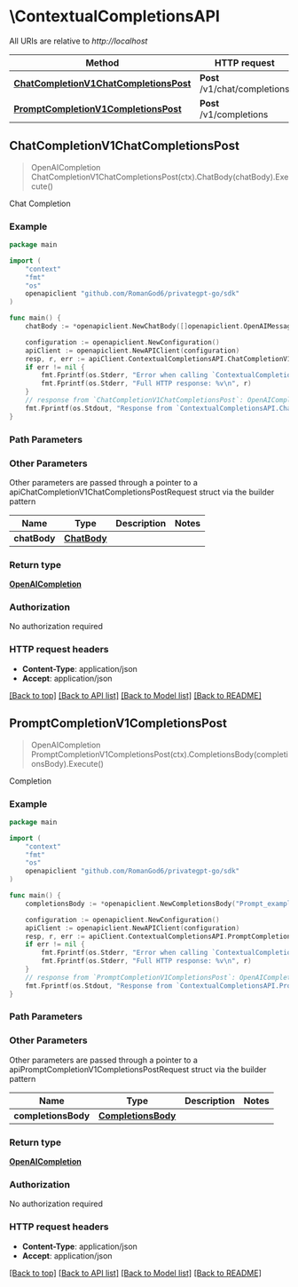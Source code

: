 # \ContextualCompletionsAPI

All URIs are relative to *http://localhost*

Method | HTTP request | Description
------------- | ------------- | -------------
[**ChatCompletionV1ChatCompletionsPost**](ContextualCompletionsAPI.md#ChatCompletionV1ChatCompletionsPost) | **Post** /v1/chat/completions | Chat Completion
[**PromptCompletionV1CompletionsPost**](ContextualCompletionsAPI.md#PromptCompletionV1CompletionsPost) | **Post** /v1/completions | Completion



## ChatCompletionV1ChatCompletionsPost

> OpenAICompletion ChatCompletionV1ChatCompletionsPost(ctx).ChatBody(chatBody).Execute()

Chat Completion



### Example

```go
package main

import (
	"context"
	"fmt"
	"os"
	openapiclient "github.com/RomanGod6/privategpt-go/sdk"
)

func main() {
	chatBody := *openapiclient.NewChatBody([]openapiclient.OpenAIMessage{*openapiclient.NewOpenAIMessage("Content_example")}) // ChatBody | 

	configuration := openapiclient.NewConfiguration()
	apiClient := openapiclient.NewAPIClient(configuration)
	resp, r, err := apiClient.ContextualCompletionsAPI.ChatCompletionV1ChatCompletionsPost(context.Background()).ChatBody(chatBody).Execute()
	if err != nil {
		fmt.Fprintf(os.Stderr, "Error when calling `ContextualCompletionsAPI.ChatCompletionV1ChatCompletionsPost``: %v\n", err)
		fmt.Fprintf(os.Stderr, "Full HTTP response: %v\n", r)
	}
	// response from `ChatCompletionV1ChatCompletionsPost`: OpenAICompletion
	fmt.Fprintf(os.Stdout, "Response from `ContextualCompletionsAPI.ChatCompletionV1ChatCompletionsPost`: %v\n", resp)
}
```

### Path Parameters



### Other Parameters

Other parameters are passed through a pointer to a apiChatCompletionV1ChatCompletionsPostRequest struct via the builder pattern


Name | Type | Description  | Notes
------------- | ------------- | ------------- | -------------
 **chatBody** | [**ChatBody**](ChatBody.md) |  | 

### Return type

[**OpenAICompletion**](OpenAICompletion.md)

### Authorization

No authorization required

### HTTP request headers

- **Content-Type**: application/json
- **Accept**: application/json

[[Back to top]](#) [[Back to API list]](../README.md#documentation-for-api-endpoints)
[[Back to Model list]](../README.md#documentation-for-models)
[[Back to README]](../README.md)


## PromptCompletionV1CompletionsPost

> OpenAICompletion PromptCompletionV1CompletionsPost(ctx).CompletionsBody(completionsBody).Execute()

Completion



### Example

```go
package main

import (
	"context"
	"fmt"
	"os"
	openapiclient "github.com/RomanGod6/privategpt-go/sdk"
)

func main() {
	completionsBody := *openapiclient.NewCompletionsBody("Prompt_example") // CompletionsBody | 

	configuration := openapiclient.NewConfiguration()
	apiClient := openapiclient.NewAPIClient(configuration)
	resp, r, err := apiClient.ContextualCompletionsAPI.PromptCompletionV1CompletionsPost(context.Background()).CompletionsBody(completionsBody).Execute()
	if err != nil {
		fmt.Fprintf(os.Stderr, "Error when calling `ContextualCompletionsAPI.PromptCompletionV1CompletionsPost``: %v\n", err)
		fmt.Fprintf(os.Stderr, "Full HTTP response: %v\n", r)
	}
	// response from `PromptCompletionV1CompletionsPost`: OpenAICompletion
	fmt.Fprintf(os.Stdout, "Response from `ContextualCompletionsAPI.PromptCompletionV1CompletionsPost`: %v\n", resp)
}
```

### Path Parameters



### Other Parameters

Other parameters are passed through a pointer to a apiPromptCompletionV1CompletionsPostRequest struct via the builder pattern


Name | Type | Description  | Notes
------------- | ------------- | ------------- | -------------
 **completionsBody** | [**CompletionsBody**](CompletionsBody.md) |  | 

### Return type

[**OpenAICompletion**](OpenAICompletion.md)

### Authorization

No authorization required

### HTTP request headers

- **Content-Type**: application/json
- **Accept**: application/json

[[Back to top]](#) [[Back to API list]](../README.md#documentation-for-api-endpoints)
[[Back to Model list]](../README.md#documentation-for-models)
[[Back to README]](../README.md)

